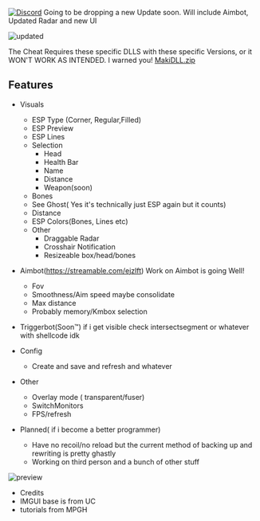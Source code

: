  [![Discord](https://github.com/user-attachments/assets/4417118b-ea28-4527-b553-6016630e2cc7)](https://discordapp.com/users/makimura.dev)
Going to be dropping a new Update soon. Will include Aimbot,  Updated Radar and new UI
 
![updated](https://github.com/user-attachments/assets/ade6cc9e-9f15-45b1-994b-b36a1537c512)

 The Cheat Requires these specific DLLS with these specific Versions, or it WON'T WORK AS INTENDED. I warned you! 
 [MakiDLL.zip](https://github.com/user-attachments/files/19282841/MakiDLL.zip)

## Features
- Visuals
  - ESP Type (Corner, Regular,Filled)
  - ESP Preview
  - ESP Lines
  - Selection
    - Head
    - Health Bar
    - Name
    - Distance
    - Weapon(soon)
   - Bones
   - See Ghost( Yes it's technically just ESP again but it counts)
   - Distance
   - ESP Colors(Bones, Lines etc)
   - Other
     - Draggable Radar
     - Crosshair Notification
     - Resizeable box/head/bones

- Aimbot(https://streamable.com/ejzlft) Work on Aimbot is going Well!
    - Fov
    - Smoothness/Aim speed maybe consolidate
    - Max distance
    - Probably memory/Kmbox selection
- Triggerbot(Soon™) if i get visible check intersectsegment or whatever with shellcode idk
 - Config
   - Create and save and refresh and whatever
 - Other
   - Overlay mode ( transparent/fuser)
   - SwitchMonitors
   - FPS/refresh
- Planned( if i become a better programmer)
  - Have no recoil/no reload but the current method of backing up and rewriting is pretty ghastly
  - Working on third person and a bunch of other stuff 
    
![preview](https://github.com/user-attachments/assets/2018d25d-3cce-44d8-a061-14bc1792d107)
  


 - Credits
 - IMGUI base is from UC
 - tutorials from MPGH

 
